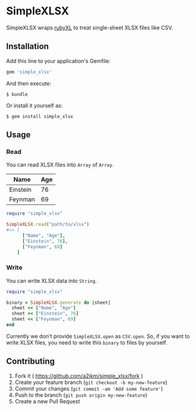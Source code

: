 # SimpleXLSX

SimpleXLSX wraps [rubyXL](http://rubygems.org/gems/rubyXL) to treat single-sheet XLSX files like CSV.

## Installation

Add this line to your application's Gemfile:

```ruby
gem 'simple_xlsx'
```

And then execute:

    $ bundle

Or install it yourself as:

    $ gem install simple_xlsx

## Usage

### Read

You can read XLSX files into `Array` of `Array`.

| Name     | Age |
|----------|-----|
| Einstein |  76 |
| Feynman  |  69 |

```ruby
require "simple_xlsx"

SimpleXLSX.read("path/to/xlsx")
#=> [
      ["Name", "Age"],
      ["Einstein", 76],
      ["Feynman", 69]
    ]
```

### Write

You can write XLSX data into `String`.

```ruby
require "simple_xlsx"

binary = SimpleXLSX.generate do |sheet|
  sheet << ["Name", "Age"]
  sheet << ["Einstein", 76]
  sheet << ["Feynman", 69]
end
```

Currently we don't provide `SimpleXLSX.open` as `CSV.open`.
So, if you want to write XLSX files, you need to write this `binary` to files by yourself.

## Contributing

1. Fork it ( https://github.com/a2ikm/simple_xlsx/fork )
2. Create your feature branch (`git checkout -b my-new-feature`)
3. Commit your changes (`git commit -am 'Add some feature'`)
4. Push to the branch (`git push origin my-new-feature`)
5. Create a new Pull Request
